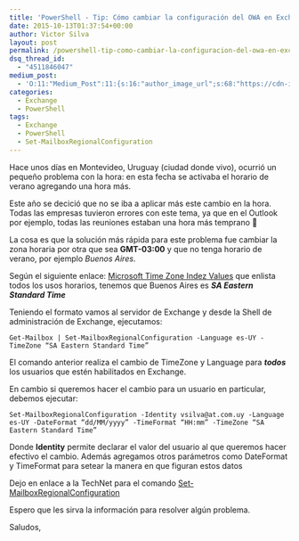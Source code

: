 ```yaml
---
title: 'PowerShell - Tip: Cómo cambiar la configuración del OWA en Exchange?'
date: 2015-10-13T01:37:54+00:00
author: Victor Silva
layout: post
permalink: /powershell-tip-como-cambiar-la-configuracion-del-owa-en-exchange/
dsq_thread_id:
  - "4511846047"
medium_post:
  - 'O:11:"Medium_Post":11:{s:16:"author_image_url";s:68:"https://cdn-images-1.medium.com/fit/c/200/200/0*Sz3Js055VwE6KyPu.jpg";s:10:"author_url";s:33:"https://medium.com/@vmsilvamolina";s:11:"byline_name";N;s:12:"byline_email";N;s:10:"cross_link";s:2:"no";s:2:"id";s:12:"db73bad03107";s:21:"follower_notification";s:3:"yes";s:7:"license";s:19:"all-rights-reserved";s:14:"publication_id";s:2:"-1";s:6:"status";s:6:"public";s:3:"url";s:121:"https://medium.com/@vmsilvamolina/powershell-tip-c%C3%B3mo-cambiar-la-configuraci%C3%B3n-del-owa-en-exchange-db73bad03107";}'
categories:
  - Exchange
  - PowerShell
tags:
  - Exchange
  - PowerShell
  - Set-MailboxRegionalConfiguration
---
```

Hace unos días en Montevideo, Uruguay (ciudad donde vivo), ocurrió un pequeño problema con la hora: en esta fecha se activaba el horario de verano agregando una hora más.

Este año se decició que no se iba a aplicar más este cambio en la hora. Todas las empresas tuvieron errores con este tema, ya que en el Outlook por ejemplo, todas las reuniones estaban una hora más temprano 🙂

La cosa es que la solución más rápida para este problema fue cambiar la zona horaria por otra que sea **GMT-03:00** y que no tenga horario de verano, por ejemplo _Buenos Aires_.

Según el siguiente enlace: [Microsoft Time Zone Indez Values](https://msdn.microsoft.com/en-us/library/ms912391%28v=winembedded.11%29.aspx) que enlista todos los usos horarios, tenemos que Buenos Aires es **_SA Eastern Standard Time_**

Teniendo el formato vamos al servidor de Exchange y desde la Shell de administración de Exchange, ejecutamos:

    Get-Mailbox | Set-MailboxRegionalConfiguration -Language es-UY -TimeZone “SA Eastern Standard Time”
    

El comando anterior realiza el cambio de TimeZone y Language para **_todos_** los usuarios que estén habilitados en Exchange.

En cambio si queremos hacer el cambio para un usuario en particular, debemos ejecutar:

    Set-MailboxRegionalConfiguration -Identity vsilva@at.com.uy -Language es-UY -DateFormat “dd/MM/yyyy” -TimeFormat “HH:mm” -TimeZone “SA Eastern Standard Time”
    

Donde **Identity** permite declarar el valor del usuario al que queremos hacer efectivo el cambio. Además agregamos otros parámetros como DateFormat y TimeFormat para setear la manera en que figuran estos datos

Dejo en enlace a la TechNet para el comando [Set-MailboxRegionalConfiguration](https://technet.microsoft.com/en-us/library/dd351103%28v=exchg.160%29.aspx)

Espero que les sirva la información para resolver algún problema.

Saludos,
